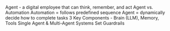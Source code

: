Agent - a digital employee that can think, remember, and act
Agent vs. Automation
Automation = follows predefined sequence
Agent = dynamically decide how to complete tasks
3 Key Components - Brain (LLM), Memory, Tools
Single Agent & Multi-Agent Systems
Set Guardrails
